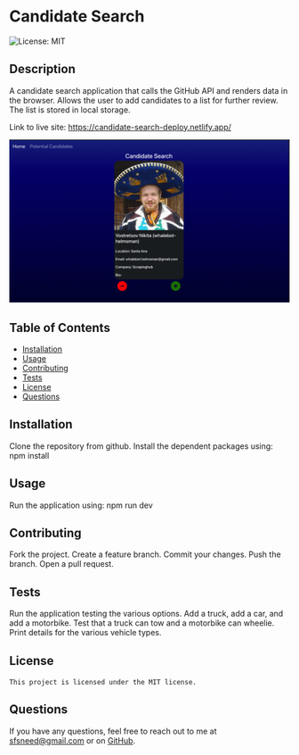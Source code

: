 # Candidate Search

![License: MIT](https://img.shields.io/badge/License-MIT-yellow.svg)

## Description

A candidate search application that calls the GitHub API and renders data in the browser.  Allows the user to add candidates to a list for further review.  The list is stored in local storage.

Link to live site:  https://candidate-search-deploy.netlify.app/

![Alt text](/src/assets/Screenshot.png)

## Table of Contents

- [Installation](#installation)
- [Usage](#usage)
- [Contributing](#contributing)
- [Tests](#tests)
- [License](#license)
- [Questions](#questions)

## Installation

Clone the repository from github. Install the dependent packages using: npm install

## Usage

Run the application using: npm run dev<br>

## Contributing

Fork the project. Create a feature branch. Commit your changes. Push the branch. Open a pull request.

## Tests

Run the application testing the various options. Add a truck, add a car, and add a motorbike. Test that a truck can tow and a motorbike can wheelie. Print details for the various vehicle types.

## License

    This project is licensed under the MIT license.

## Questions

If you have any questions, feel free to reach out to me at [sfsneed@gmail.com](mailto:sfsneed@gmail.com) or on [GitHub](https://github.com/sfsneed70).
